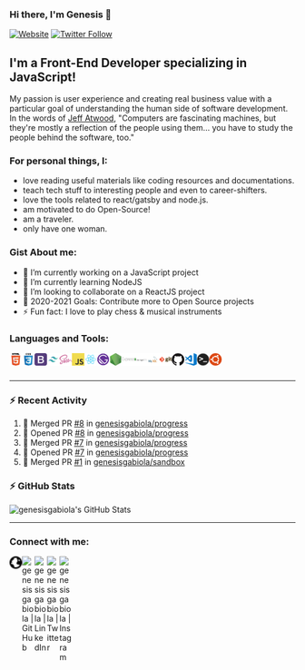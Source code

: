 ### Hi there, I'm Genesis 👋

[![Website](https://img.shields.io/website?label=genesisgabiola.now.sh&style=for-the-badge&url=https%3A%2F%2Fgenesisgabiola.now.sh)](https://genesisgabiola.now.sh/)
[![Twitter Follow](https://img.shields.io/twitter/follow/genesisgabiola?color=1DA1F2&logo=twitter&style=for-the-badge "Follow me on twitter")](https://twitter.com/intent/follow?screen_name=genesisgabiola)


## I'm a Front-End Developer specializing in JavaScript!

My passion is user experience and creating real business value with a particular goal of understanding the human side of software development. In the words of [Jeff Atwood](https://blog.codinghorror.com/about-me), "Computers are fascinating machines, but they're mostly a reflection of the people using them... you have to study the people behind the software, too."

### For personal things, I:

- love reading useful materials like coding resources and documentations.
- teach tech stuff to interesting people and even to career-shifters.
- love the tools related to react/gatsby and node.js.
- am motivated to do Open-Source!
- am a traveler.
- only have one woman.

### Gist About me:

- 🔭 I’m currently working on a JavaScript project
- 🌱 I’m currently learning NodeJS
- 👯 I’m looking to collaborate on a ReactJS project
- 🥅 2020-2021 Goals: Contribute more to Open Source projects
- ⚡ Fun fact: I love to play chess & musical instruments

### Languages and Tools:

<img align="left" alt="HTML5" width="22px" src="https://raw.githubusercontent.com/github/explore/80688e429a7d4ef2fca1e82350fe8e3517d3494d/topics/html/html.png">
<img align="left" alt="CSS3" width="22px" src="https://raw.githubusercontent.com/github/explore/80688e429a7d4ef2fca1e82350fe8e3517d3494d/topics/css/css.png">
<img align="left" alt="Bootstrap" width="22px" src="https://raw.githubusercontent.com/github/explore/80688e429a7d4ef2fca1e82350fe8e3517d3494d/topics/bootstrap/bootstrap.png">
<img align="left" alt="Tailwind CSS" width="22px" src="https://raw.githubusercontent.com/github/explore/882462b8ecc337fd9c9b2572bc463a1cbc88fb6a/topics/tailwind/tailwind.png">
<img align="left" alt="Sass" width="22px" src="https://raw.githubusercontent.com/github/explore/80688e429a7d4ef2fca1e82350fe8e3517d3494d/topics/sass/sass.png">
<img align="left" alt="JavaScript" width="22px" src="https://raw.githubusercontent.com/github/explore/80688e429a7d4ef2fca1e82350fe8e3517d3494d/topics/javascript/javascript.png">
<img align="left" alt="React" width="22px" src="https://raw.githubusercontent.com/github/explore/80688e429a7d4ef2fca1e82350fe8e3517d3494d/topics/react/react.png">
<img align="left" alt="Gatsby" width="22px" src="https://raw.githubusercontent.com/github/explore/e94815998e4e0713912fed477a1f346ec04c3da2/topics/gatsby/gatsby.png">
<img align="left" alt="Node.js" width="22px" src="https://raw.githubusercontent.com/github/explore/80688e429a7d4ef2fca1e82350fe8e3517d3494d/topics/nodejs/nodejs.png">
<img align="left" alt="Express" width="22px" src="https://raw.githubusercontent.com/github/explore/80688e429a7d4ef2fca1e82350fe8e3517d3494d/topics/express/express.png">
<img align="left" alt="MongoDB" width="22px" src="https://raw.githubusercontent.com/github/explore/80688e429a7d4ef2fca1e82350fe8e3517d3494d/topics/mongodb/mongodb.png">
<img align="left" alt="MySQL" width="22px" src="https://raw.githubusercontent.com/github/explore/80688e429a7d4ef2fca1e82350fe8e3517d3494d/topics/mysql/mysql.png">
<img align="left" alt="Git" width="22px" src="https://raw.githubusercontent.com/github/explore/80688e429a7d4ef2fca1e82350fe8e3517d3494d/topics/git/git.png">
<img align="left" alt="GitHub" width="22px" src="https://raw.githubusercontent.com/github/explore/e94815998e4e0713912fed477a1f346ec04c3da2/topics/github/github.png">
<img align="left" alt="Visual Studio Code" width="22px" src="https://raw.githubusercontent.com/github/explore/80688e429a7d4ef2fca1e82350fe8e3517d3494d/topics/visual-studio-code/visual-studio-code.png">
<img align="left" alt="Terminal" width="22px" src="https://raw.githubusercontent.com/github/explore/e94815998e4e0713912fed477a1f346ec04c3da2/topics/terminal/terminal.png">
<img align="left" alt="Ubuntu" width="22px" src="https://raw.githubusercontent.com/github/explore/e94815998e4e0713912fed477a1f346ec04c3da2/topics/ubuntu/ubuntu.png">

<br />
<br />

---

### ⚡ Recent Activity

<!--START_SECTION:activity-->
1. 🎉 Merged PR [#8](https://github.com/genesisgabiola/progress/pull/8) in [genesisgabiola/progress](https://github.com/genesisgabiola/progress)
2. 💪 Opened PR [#8](https://github.com/genesisgabiola/progress/pull/8) in [genesisgabiola/progress](https://github.com/genesisgabiola/progress)
3. 🎉 Merged PR [#7](https://github.com/genesisgabiola/progress/pull/7) in [genesisgabiola/progress](https://github.com/genesisgabiola/progress)
4. 💪 Opened PR [#7](https://github.com/genesisgabiola/progress/pull/7) in [genesisgabiola/progress](https://github.com/genesisgabiola/progress)
5. 🎉 Merged PR [#1](https://github.com/genesisgabiola/sandbox/pull/1) in [genesisgabiola/sandbox](https://github.com/genesisgabiola/sandbox)
<!--END_SECTION:activity-->

### ⚡ GitHub Stats

<img align="lef" alt="genesisgabiola's GitHub Stats" src="https://github-readme-stats-genesisgabiola.vercel.app/api?username=genesisgabiola&show_icons=true&theme=buefy">

---

### Connect with me:

[<img align="left" alt="genesisgabiola.now.sh | Website" width="22px" src="https://raw.githubusercontent.com/iconic/open-iconic/master/svg/globe.svg" />][website]
[<img align="left" alt="genesisgabiola | GitHub" width="22px" src="https://cdn.jsdelivr.net/npm/simple-icons@v3/icons/github.svg" />][github]
[<img align="left" alt="genesisgabiola | LinkedIn" width="22px" src="https://cdn.jsdelivr.net/npm/simple-icons@v3/icons/linkedin.svg" />][linkedin]
[<img align="left" alt="genesisgabiola | Twitter" width="22px" src="https://cdn.jsdelivr.net/npm/simple-icons@v3/icons/twitter.svg" />][twitter]
[<img align="left" alt="genesisgabiola | Instagram" width="22px" src="https://cdn.jsdelivr.net/npm/simple-icons@v3/icons/instagram.svg" />][instagram]
<!-- [<img align="left" alt="Genesis Gabiola | YouTube" width="22px" src="https://cdn.jsdelivr.net/npm/simple-icons@v3/icons/youtube.svg" />][youtube] -->


[website]: https://genesisgabiola.netlify.app
[twitter]: https://twitter.com/genesisgabiola
[github]: https://github.com/genesisgabiola
[linkedin]: https://linkedin.com/in/genesisgabiola
[instagram]: https://instagram.com/genesisgabiola
